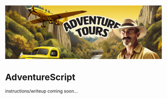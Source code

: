 <!-- add image from lib/AdventureScript/banner.png -->

![Banner](lib/AdventureScript/banner.jpg)

# AdventureScript

instructions/writeup coming soon...
